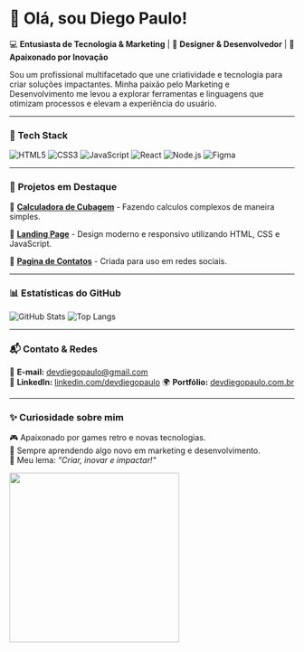 <h1>👋 Olá, sou Diego Paulo!</h1> 

💻 **Entusiasta de Tecnologia & Marketing** | 🎨 **Designer & Desenvolvedor** | 🚀 **Apaixonado por Inovação**

Sou um profissional multifacetado que une criatividade e tecnologia para criar soluções impactantes. Minha paixão pelo Marketing e Desenvolvimento me levou a explorar ferramentas e linguagens que otimizam processos e elevam a experiência do usuário.

---

### 🚀 **Tech Stack**

![HTML5](https://img.shields.io/badge/HTML5-E34F26?style=for-the-badge&logo=html5&logoColor=white)
![CSS3](https://img.shields.io/badge/CSS3-1572B6?style=for-the-badge&logo=css3&logoColor=white)
![JavaScript](https://img.shields.io/badge/JavaScript-F7DF1E?style=for-the-badge&logo=javascript&logoColor=black)
![React](https://img.shields.io/badge/React-20232A?style=for-the-badge&logo=react&logoColor=61DAFB)
![Node.js](https://img.shields.io/badge/Node.js-43853D?style=for-the-badge&logo=node.js&logoColor=white)
![Figma](https://img.shields.io/badge/Figma-F24E1E?style=for-the-badge&logo=figma&logoColor=white)

---

### 📌 **Projetos em Destaque**

🔹 [**Calculadora de Cubagem**]([https://github.com/seu-usuario/projeto-x](https://devdiegopaulo.com.br/calculadoradecubagem.html)) - Fazendo calculos complexos de maneira simples.

🔹 [**Landing Page**]([https://github.com/seu-usuario/landing-page-y](https://devdiegopaulo.com.br/landinPage.html)) - Design moderno e responsivo utilizando HTML, CSS e JavaScript.

🔹 [**Pagina de Contatos**]([https://github.com/seu-usuario/dashboard-z](https://devdiegopaulo.com.br/contatos.html)) - Criada para uso em redes sociais.

---

### 📊 **Estatísticas do GitHub**

![GitHub Stats](https://github-readme-stats.vercel.app/api?username=seu-usuario&show_icons=true&theme=tokyonight)
![Top Langs](https://github-readme-stats.vercel.app/api/top-langs/?username=seu-usuario&layout=compact&theme=tokyonight)

---

### 📬 **Contato & Redes**

📩 **E-mail:** [devdiegopaulo@gmail.com](devdiegopaulo@gmail.com)  
🔗 **LinkedIn:** [linkedin.com/devdiegopaulo]([https://linkedin.com/in/seu-usuario](https://www.linkedin.com/in/diegopaulomkt/))  
🌍 **Portfólio:** [devdiegopaulo.com.br]([https://seu-portfolio.com](https://devdiegopaulo.com.br/))  

---

### ✨ **Curiosidade sobre mim**

🎮 Apaixonado por games retro e novas tecnologias.  
📖 Sempre aprendendo algo novo em marketing e desenvolvimento.  
🎯 Meu lema: *"Criar, inovar e impactar!"*  

<img src="https://media2.giphy.com/media/v1.Y2lkPTc5MGI3NjExdGxvMHpxOHZhZ3hudmxzY3BndGg1aDc2OTdqczI1bGZkZWdrenZpdiZlcD12MV9pbnRlcm5hbF9naWZfYnlfaWQmY3Q9Zw/bGgsc5mWoryfgKBx1u/giphy.gif" width="300" />
